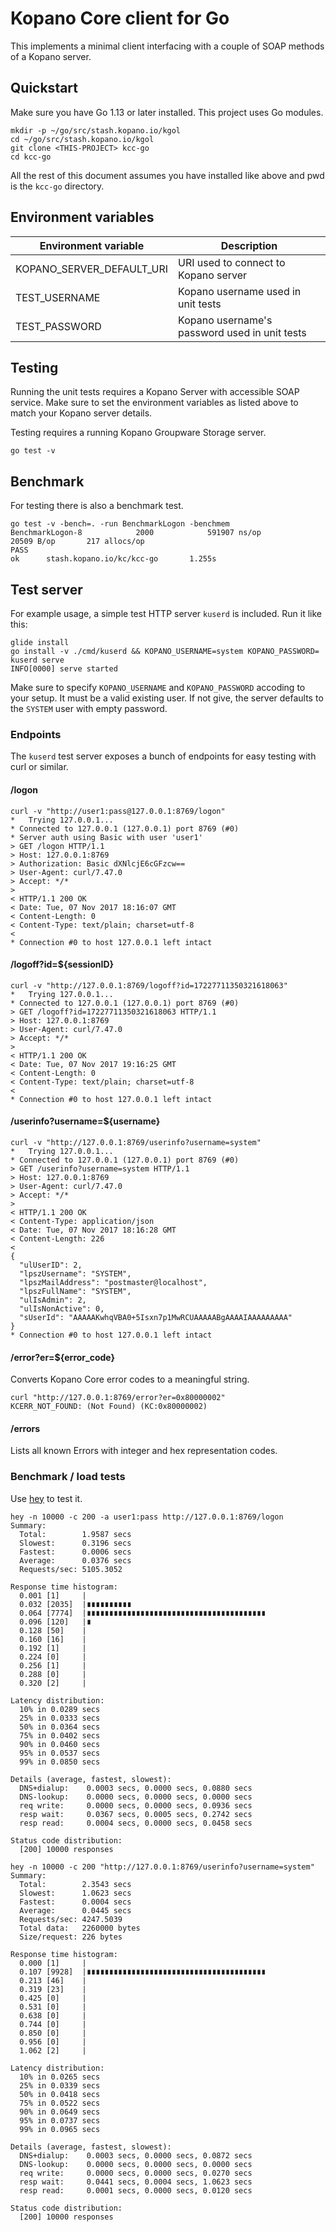 # Kopano Core client for Go

This implements a minimal client interfacing with a couple of
SOAP methods of a Kopano server.

## Quickstart

Make sure you have Go 1.13 or later installed. This project uses Go modules.

```
mkdir -p ~/go/src/stash.kopano.io/kgol
cd ~/go/src/stash.kopano.io/kgol
git clone <THIS-PROJECT> kcc-go
cd kcc-go
```

All the rest of this document assumes you have installed like above and pwd is
the `kcc-go` directory.

## Environment variables

| Environment variable       | Description                                   |
|----------------------------|-----------------------------------------------|
| KOPANO_SERVER_DEFAULT_URI  | URI used to connect to Kopano server          |
| TEST_USERNAME              | Kopano username used in unit tests            |
| TEST_PASSWORD              | Kopano username's password used in unit tests |

## Testing

Running the unit tests requires a Kopano Server with accessible SOAP service.
Make sure to set the environment variables as listed above to match your Kopano
server details.

Testing requires a running Kopano Groupware Storage server.

```
go test -v
```

## Benchmark

For testing there is also a benchmark test.

```
go test -v -bench=. -run BenchmarkLogon -benchmem
BenchmarkLogon-8            2000            591907 ns/op           20509 B/op       217 allocs/op
PASS
ok      stash.kopano.io/kc/kcc-go       1.255s
```

## Test server

For example usage, a simple test HTTP server `kuserd` is included. Run it like
this:

```
glide install
go install -v ./cmd/kuserd && KOPANO_USERNAME=system KOPANO_PASSWORD= kuserd serve
INFO[0000] serve started
```

Make sure to specify `KOPANO_USERNAME` and `KOPANO_PASSWORD` accoding to your
setup. It must be a valid existing user. If not give, the server defaults to the
`SYSTEM` user with empty password.

### Endpoints

The `kuserd` test server exposes a bunch of endpoints for easy testing with
curl or similar.

#### /logon
```
curl -v "http://user1:pass@127.0.0.1:8769/logon"
*   Trying 127.0.0.1...
* Connected to 127.0.0.1 (127.0.0.1) port 8769 (#0)
* Server auth using Basic with user 'user1'
> GET /logon HTTP/1.1
> Host: 127.0.0.1:8769
> Authorization: Basic dXNlcjE6cGFzcw==
> User-Agent: curl/7.47.0
> Accept: */*
>
< HTTP/1.1 200 OK
< Date: Tue, 07 Nov 2017 18:16:07 GMT
< Content-Length: 0
< Content-Type: text/plain; charset=utf-8
<
* Connection #0 to host 127.0.0.1 left intact
```

#### /logoff?id=${sessionID}
```
curl -v "http://127.0.0.1:8769/logoff?id=17227711350321618063"
*   Trying 127.0.0.1...
* Connected to 127.0.0.1 (127.0.0.1) port 8769 (#0)
> GET /logoff?id=17227711350321618063 HTTP/1.1
> Host: 127.0.0.1:8769
> User-Agent: curl/7.47.0
> Accept: */*
>
< HTTP/1.1 200 OK
< Date: Tue, 07 Nov 2017 19:16:25 GMT
< Content-Length: 0
< Content-Type: text/plain; charset=utf-8
<
* Connection #0 to host 127.0.0.1 left intact
```

#### /userinfo?username=${username}

```
curl -v "http://127.0.0.1:8769/userinfo?username=system"
*   Trying 127.0.0.1...
* Connected to 127.0.0.1 (127.0.0.1) port 8769 (#0)
> GET /userinfo?username=system HTTP/1.1
> Host: 127.0.0.1:8769
> User-Agent: curl/7.47.0
> Accept: */*
>
< HTTP/1.1 200 OK
< Content-Type: application/json
< Date: Tue, 07 Nov 2017 18:16:28 GMT
< Content-Length: 226
<
{
  "ulUserID": 2,
  "lpszUsername": "SYSTEM",
  "lpszMailAddress": "postmaster@localhost",
  "lpszFullName": "SYSTEM",
  "ulIsAdmin": 2,
  "ulIsNonActive": 0,
  "sUserId": "AAAAAKwhqVBA0+5Isxn7p1MwRCUAAAAABgAAAAIAAAAAAAAA"
}
* Connection #0 to host 127.0.0.1 left intact
```

#### /error?er=${error_code}

Converts Kopano Core error codes to a meaningful string.

```
curl "http://127.0.0.1:8769/error?er=0x80000002"
KCERR_NOT_FOUND: (Not Found) (KC:0x80000002)
```

#### /errors

Lists all known Errors with integer and hex representation codes.

### Benchmark / load tests

Use [hey](https://github.com/rakyll/hey) to test it.

```
hey -n 10000 -c 200 -a user1:pass http://127.0.0.1:8769/logon
Summary:
  Total:        1.9587 secs
  Slowest:      0.3196 secs
  Fastest:      0.0006 secs
  Average:      0.0376 secs
  Requests/sec: 5105.3052

Response time histogram:
  0.001 [1]     |
  0.032 [2035]  |∎∎∎∎∎∎∎∎∎∎
  0.064 [7774]  |∎∎∎∎∎∎∎∎∎∎∎∎∎∎∎∎∎∎∎∎∎∎∎∎∎∎∎∎∎∎∎∎∎∎∎∎∎∎∎∎
  0.096 [120]   |∎
  0.128 [50]    |
  0.160 [16]    |
  0.192 [1]     |
  0.224 [0]     |
  0.256 [1]     |
  0.288 [0]     |
  0.320 [2]     |

Latency distribution:
  10% in 0.0289 secs
  25% in 0.0333 secs
  50% in 0.0364 secs
  75% in 0.0402 secs
  90% in 0.0460 secs
  95% in 0.0537 secs
  99% in 0.0850 secs

Details (average, fastest, slowest):
  DNS+dialup:    0.0003 secs, 0.0000 secs, 0.0880 secs
  DNS-lookup:    0.0000 secs, 0.0000 secs, 0.0000 secs
  req write:     0.0000 secs, 0.0000 secs, 0.0936 secs
  resp wait:     0.0367 secs, 0.0005 secs, 0.2742 secs
  resp read:     0.0004 secs, 0.0000 secs, 0.0458 secs

Status code distribution:
  [200] 10000 responses
```

```
hey -n 10000 -c 200 "http://127.0.0.1:8769/userinfo?username=system"
Summary:
  Total:        2.3543 secs
  Slowest:      1.0623 secs
  Fastest:      0.0004 secs
  Average:      0.0445 secs
  Requests/sec: 4247.5039
  Total data:   2260000 bytes
  Size/request: 226 bytes

Response time histogram:
  0.000 [1]     |
  0.107 [9928]  |∎∎∎∎∎∎∎∎∎∎∎∎∎∎∎∎∎∎∎∎∎∎∎∎∎∎∎∎∎∎∎∎∎∎∎∎∎∎∎∎
  0.213 [46]    |
  0.319 [23]    |
  0.425 [0]     |
  0.531 [0]     |
  0.638 [0]     |
  0.744 [0]     |
  0.850 [0]     |
  0.956 [0]     |
  1.062 [2]     |

Latency distribution:
  10% in 0.0265 secs
  25% in 0.0339 secs
  50% in 0.0418 secs
  75% in 0.0522 secs
  90% in 0.0649 secs
  95% in 0.0737 secs
  99% in 0.0965 secs

Details (average, fastest, slowest):
  DNS+dialup:    0.0003 secs, 0.0000 secs, 0.0872 secs
  DNS-lookup:    0.0000 secs, 0.0000 secs, 0.0000 secs
  req write:     0.0000 secs, 0.0000 secs, 0.0270 secs
  resp wait:     0.0441 secs, 0.0004 secs, 1.0623 secs
  resp read:     0.0001 secs, 0.0000 secs, 0.0120 secs

Status code distribution:
  [200] 10000 responses
```

